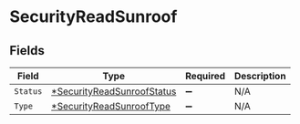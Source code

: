 # SecurityReadSunroof


## Fields

| Field                                                                          | Type                                                                           | Required                                                                       | Description                                                                    |
| ------------------------------------------------------------------------------ | ------------------------------------------------------------------------------ | ------------------------------------------------------------------------------ | ------------------------------------------------------------------------------ |
| `Status`                                                                       | [*SecurityReadSunroofStatus](../../models/shared/securityreadsunroofstatus.md) | :heavy_minus_sign:                                                             | N/A                                                                            |
| `Type`                                                                         | [*SecurityReadSunroofType](../../models/shared/securityreadsunrooftype.md)     | :heavy_minus_sign:                                                             | N/A                                                                            |